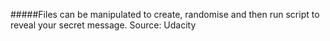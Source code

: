 #####Files can be manipulated to create, randomise and then run script to reveal your secret message.
Source: Udacity

